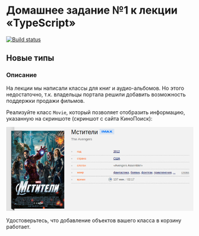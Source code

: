 # Домашнее задание №1 к лекции «TypeScript»

[![Build status](https://ci.appveyor.com/api/projects/status/b4qxxe702rmqe21p?svg=true)](https://ci.appveyor.com/project/yuriyvyatkin/ajs-hw-12-1-new-types)

## Новые типы

### Описание

На лекции мы написали классы для книг и аудио-альбомов. Но этого недостаточно, т.к. владельцы портала решили добавить возможность поддержки продажи фильмов.

Реализуйте класс `Movie`, который позволяет отобразить информацию, указанную на скриншоте (скриншот с сайта КиноПоиск):

![](pic/avengers.png)

Удостоверьтесь, что добавление объектов вашего класса в корзину работает.

